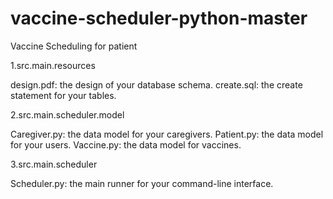 # vaccine-scheduler-python-master
 Vaccine Scheduling for patient
 
1.src.main.resources

design.pdf: the design of your database schema.
create.sql: the create statement for your tables.

2.src.main.scheduler.model

Caregiver.py: the data model for your caregivers.
Patient.py: the data model for your users.
Vaccine.py: the data model for vaccines.

3.src.main.scheduler

Scheduler.py: the main runner for your command-line interface.
